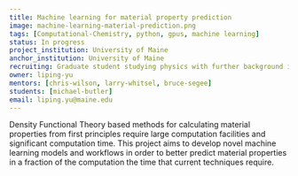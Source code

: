 ```yaml
---
title: Machine learning for material property prediction
image: machine-learning-material-prediction.png
tags: [Computational-Chemistry, python, gpus, machine learning]
status: In progress
project_institution: University of Maine
anchor_institution: University of Maine
recruiting: Graduate student studying physics with further background in computer science, machine learning, and high performance computing. (Michael Butler, UMaine Orono)
owner: liping-yu
mentors: [chris-wilson, larry-whitsel, bruce-segee]
students: [michael-butler]
email: liping.yu@maine.edu
---
```


Density Functional Theory based methods for calculating material properties from first principles require large computation facilities and significant computation time. This project aims to develop novel machine learning models and workflows in order to better predict material properties in a fraction of the computation the time that current techniques require.
